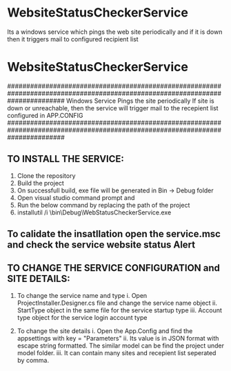 # WebsiteStatusCheckerService
Its a windows service which pings the web site periodically and if it is down then it triggers mail to configured recipient list
# WebsiteStatusCheckerService

###############################################################################################################################
Windows Service
Pings the site periodically
If site is down or unreachable, then the service will trigger mail to the recepient list configured in APP.CONFIG
###############################################################################################################################


TO INSTALL THE SERVICE:
--------------------------------------------------
1. Clone the repository
2. Build the project
3. On successfull build, exe file will be generated in Bin -> Debug folder
4. Open visual studio command prompt and
4. Run the below command by replacing the path of the project
5. installutil /i <path to project>\bin\Debug\WebStatusCheckerService.exe

To calidate the insatllation open the service.msc and check the service website status Alert
----------------------------------------------------

TO CHANGE THE SERVICE CONFIGURATION and SITE DETAILS:
------------------------------------------------------------------------------------------------------
1. To change the service name and type
      i. Open ProjectInstaller.Designer.cs file and change the service name object
      ii. StartType object in the same file for the service startup type
      iii. Account type object for the service login account type
      
2. To change the site details
      i. Open the App.Config and find the appsettings with key = "Parameters"
      ii. Its value is in JSON format with escape string formatted. The similar model can be find the project under model folder. 
      iii. It can contain many sites and recepient list seperated by comma. 

